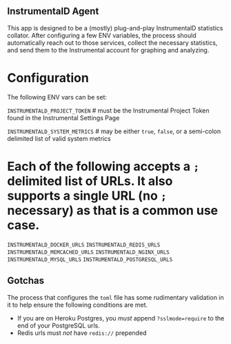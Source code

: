 ## InstrumentalD Agent

This app is designed to be a (mostly) plug-and-play InstrumentalD statistics collator. After configuring a few ENV variables, the process should automatically reach out to those services, collect the necessary statistics, and send them to the Instrumental account for graphing and analyzing.

# Configuration

The following ENV vars can be set:

`INSTRUMENTALD_PROJECT_TOKEN` # must be the Instrumental Project Token found in the Instrumental Settings Page

`INSTRUMENTALD_SYSTEM_METRICS` # may be either `true`, `false`, or a semi-colon delimited list of valid system metrics

# Each of the following accepts a `;` delimited list of URLs. It also supports a single URL (no `;` necessary) as that is a common use case.

`INSTRUMENTALD_DOCKER_URLS`
`INSTRUMENTALD_REDIS_URLS`
`INSTRUMENTALD_MEMCACHED_URLS`
`INSTRUMENTALD_NGINX_URLS`
`INSTRUMENTALD_MYSQL_URLS`
`INSTRUMENTALD_POSTGRESQL_URLS`


## Gotchas

The process that configures the `toml` file has some rudimentary validation in it to help ensure the following conditions are met.
  - If you are on Heroku Postgres, you *must* append `?sslmode=require` to the end of your PostgreSQL urls.
  - Redis urls must *not* have `redis://` prepended

